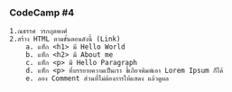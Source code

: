 ### CodeCamp #4
    1.ณธรรศ วรกฤตพงศ์
    2.สร้าง HTML ตามขั้นตอนดังนี้ (Link) 
        a. แท็ก <h1> มี Hello World
        b. แท็ก <h2> มี About me
        c. แท็ก <p> มี Hello Paragraph
        d. แท็ก <p> ที่บรรยายความเป็นเรา ขี้เกียจพิมพ์เอา Lorem Ipsum ก็ได้
        e. ลอง Comment ส่วนที่ไม่ต้องการให้แสดง แล้วดูผล
